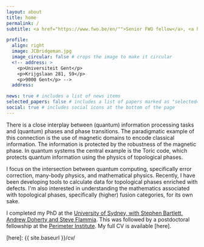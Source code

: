 ```yaml
---
layout: about
title: home
permalink: /
subtitle: <a href="https://www.fwo.be/en/"">Senior FWO fellow</a>, <a href="https://quantumghent.github.io/">hosted at Ghent University</a>.

profile:
  align: right
  image: JCBridgeman.jpg
  image_circular: false # crops the image to make it circular
  <!-- address: >
    <p>Universiteit Gent</p>
    <p>Krijgslaan 281, S9</p>
    <p>9000 Gent</p> -->
  address:

news: true # includes a list of news items
selected_papers: false # includes a list of papers marked as "selected={true}"
social: true # includes social icons at the bottom of the page
---
```


There is a close interplay between (quantum) information processing tasks and (quantum) phases and phase transitions. The paradigmatic example of this connection is the use of magnetic domains to encode classical information. The information is protected by the robustness of the magnetic phase.
In quantum systems the central example is the Toric code, which protects quantum information using the physics of topological phases.

I focus on the intersection between quantum computing, specifically error correction, many-body physics, and mathematical physics. Recently, I have been developing tools to calculate data for topological phases enriched with defects. I'm also interested in understanding the mathematics associated with topological phases, specifically (higher) fusion categories, for its own sake.

I completed my PhD at the [University of Sydney, with Stephen Bartlett, Andrew Doherty and Steve Flammia]. This was followed by a postdoctoral fellowship at the [Perimeter Institute]. My full CV is available [here].

[University of Sydney, with Stephen Bartlett, Andrew Doherty and Steve Flammia]:https://quantum.sydney.edu.au/research/qtg/
[Perimeter Institute]: https://perimeterinstitute.ca/
[here]: {{ site.baseurl }}/cv/
